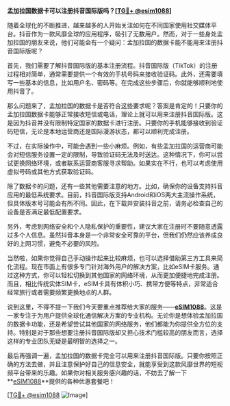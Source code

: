 **孟加拉国数据卡可以注册抖音国际版吗？[[TG💪+ @esim1088](https://t.me/s/esim1088)]**

随着全球化的不断推进，越来越多的人开始关注如何在不同国家使用社交媒体平台。抖音作为一款风靡全球的应用程序，吸引了无数用户。然而，对于一些身处孟加拉国的朋友来说，他们可能会有一个疑问：孟加拉国的数据卡能不能用来注册抖音国际版呢？

首先，我们需要了解抖音国际版的基本注册流程。抖音国际版（TikTok）的注册过程相对简单，通常需要提供一个有效的手机号码来接收验证码。此外，还需要填写一些基本的信息，比如用户名、密码等。在完成这些步骤后，你就能够顺利地使用抖音了。

那么问题来了，孟加拉国的数据卡是否符合这些要求呢？答案是肯定的！只要你的孟加拉国数据卡能够正常接收短信或电话，理论上就可以用来注册抖音国际版。这是因为抖音并没有限制特定国家的数据卡进行注册。只要你的手机能够接收到验证码短信，无论是本地运营商还是国际漫游状态，都可以顺利完成注册。

不过，在实际操作中，可能会遇到一些小麻烦。例如，有些孟加拉国的运营商可能会对短信服务设置一定的限制，导致验证码无法及时送达。这种情况下，你可以尝试更换网络环境，或者联系运营商客服寻求帮助。如果实在不行，也可以考虑使用虚拟号码或其他方式获取验证码。

除了数据卡的问题，还有一些其他需要注意的地方。比如，确保你的设备支持抖音应用的最低系统要求。目前，抖音国际版支持Android和iOS两大主流操作系统，但具体版本号可能会有所不同。因此，在下载并安装抖音之前，请务必检查自己的设备是否满足最低配置要求。

另外，考虑到网络安全和个人隐私保护的重要性，建议大家在注册时不要随意透露过多个人信息。虽然抖音本身是一个非常安全可靠的平台，但我们仍然应该养成良好的上网习惯，避免不必要的风险。

当然啦，如果你觉得自己手动操作起来比较麻烦，也可以选择借助第三方工具来简化流程。现在市面上有很多专门针对海外用户的解决方案，比如eSIM卡服务。通过这种方式，你可以轻松切换到其他国家的网络环境，从而更加便捷地完成注册。而且，相比传统实体SIM卡，eSIM卡具有体积小巧、携带方便等特点，非常适合经常旅行或者需要频繁更换地点的人群。

说到这里，不得不提一下我们今天要重点推荐给大家的服务——**[eSIM1088](https://t.me/s/esim1088)**。这是一家专注于为用户提供全球化通信解决方案的专业机构。无论你是想体验孟加拉国的数据卡功能，还是希望尝试其他国家的网络服务，他们都能为你提供全方位的支持。特别是对于那些想要注册抖音国际版却又担心技术门槛较高的朋友而言，选择这样的专业团队无疑是最明智的选择之一。

最后再强调一遍，孟加拉国的数据卡完全可以用来注册抖音国际版。只要你按照正确的方法去做，并且注意保护好自己的信息安全，就能享受到这款风靡世界的短视频平台带来的乐趣。如果你对相关服务感兴趣的话，不妨去了解一下**[eSIM1088](https://t.me/s/esim1088)**提供的各种优惠套餐吧！

[[TG💪+ @esim1088](https://t.me/s/esim1088) ![Image](https://i.postimg.cc/4NQfJmqS/Snipaste-2025-05-13-00-14-12.png)]